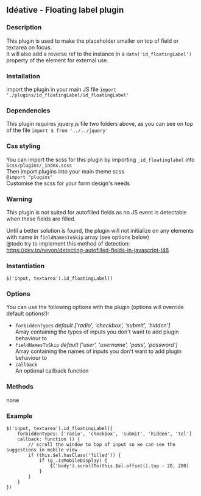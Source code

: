 ## Idéative - Floating label plugin

###  Description

This plugin is used to make the placeholder smaller on top of field or textarea on focus.  
It will also add a reverse ref to the instance in a ```data('id_floatingLabel')``` property of the element for external use.

###  Installation
import the plugin in your main JS file
```import './plugins/id_floatingLabel/id_floatingLabel'```

###  Dependencies
This plugin requires jquery.js file two folders above, as you can see on top of the file
```import $ from '../../jquery'```

### Css styling
You can import the scss for this plugin by importing ```_id_floatinglabel``` into   
```Scss/plugins/_index.scss```  
Then import plugins into your main theme scss    
```@import "plugins"```  
Customise the scss for your form design's needs

### Warning
This plugin is not suited for autofilled fields as no JS event is detectable when these fields are filled.  

Until a better solution is found, the plugin will not initialize on any elements with name in ```fieldNamesToSkip``` array (see options below)  
@todo try to implement this method of detection:  
https://dev.to/nevon/detecting-autofilled-fields-in-javascript-l46

###  Instantiation
```
$('input, textarea').id_floatingLabel()
```

###  Options
You can use the following options with the plugin (options will override default options!):
- ``` forbiddenTypes ```  *default ['radio', 'checkbox', 'submit', 'hidden']*  
Array containing the types of inputs you don't want to add plugin behaviour to
- ``` fieldNamesToSkip ``` *default ['user', 'username', 'pass', 'password']*  
Array containing the names of inputs you don't want to add plugin behaviour to
- ```callback```  
An optional callback function

###  Methods
none


###  Example
```
$('input, textarea').id_floatingLabel({
    forbiddenTypes: ['radio', 'checkbox', 'submit', 'hidden', 'tel']
    callback: function () {
        // scroll the window to top of input so we can see the suggestions in mobile view
        if (this.$el.hasClass('filled')) {
            if (g_.isMobileDisplay) {
                $('body').scrollTo(this.$el.offset().top - 20, 200)
            }
        }
    }
})
```
